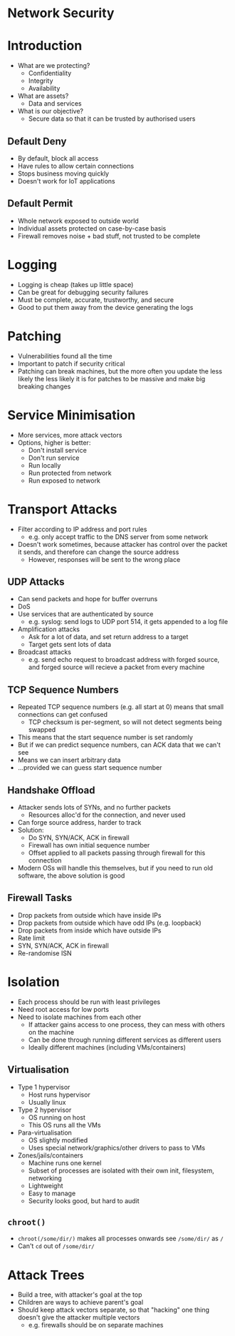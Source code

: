 # Network Security

# Introduction
- What are we protecting?
  - Confidentiality
  - Integrity
  - Availability
- What are assets?
  - Data and services
- What is our objective?
  - Secure data so that it can be trusted by authorised users

## Default Deny
- By default, block all access
- Have rules to allow certain connections
- Stops business moving quickly
- Doesn't work for IoT applications

## Default Permit
- Whole network exposed to outside world
- Individual assets protected on case-by-case basis
- Firewall removes noise + bad stuff, not trusted to be complete

# Logging
- Logging is cheap (takes up little space)
- Can be great for debugging security failures
- Must be complete, accurate, trustworthy, and secure
- Good to put them away from the device generating the logs

# Patching
- Vulnerabilities found all the time
- Important to patch if security critical
- Patching can break machines, but the more often you update the less likely the
  less likely it is for patches to be massive and make big breaking changes

# Service Minimisation
- More services, more attack vectors
- Options, higher is better:
  - Don't install service
  - Don't run service
  - Run locally
  - Run protected from network
  - Run exposed to network

# Transport Attacks
- Filter according to IP address and port rules
  - e.g. only accept traffic to the DNS server from some network
- Doesn't work sometimes, because attacker has control over the packet it sends,
  and therefore can change the source address
  - However, responses will be sent to the wrong place

## UDP Attacks
- Can send packets and hope for buffer overruns
- DoS
- Use services that are authenticated by source
  - e.g. syslog: send logs to UDP port 514, it gets appended to a log file
- Amplification attacks
  - Ask for a lot of data, and set return address to a target
  - Target gets sent lots of data
- Broadcast attacks
  - e.g. send echo request to broadcast address with forged source, and forged
    source will recieve a packet from every machine

## TCP Sequence Numbers
- Repeated TCP sequence numbers (e.g. all start at 0) means that small
  connections can get confused
  - TCP checksum is per-segment, so will not detect segments being swapped
- This means that the start sequence number is set randomly
- But if we can predict sequence numbers, can ACK data that we can't see
- Means we can insert arbitrary data
- ...provided we can guess start sequence number

## Handshake Offload
- Attacker sends lots of SYNs, and no further packets
  - Resources alloc'd for the connection, and never used
- Can forge source address, harder to track
- Solution:
  - Do SYN, SYN/ACK, ACK in firewall
  - Firewall has own initial sequence number
  - Offset applied to all packets passing through firewall for this connection
- Modern OSs will handle this themselves, but if you need to run old software,
  the above solution is good

## Firewall Tasks
- Drop packets from outside which have inside IPs
- Drop packets from outside which have odd IPs (e.g. loopback)
- Drop packets from inside which have outside IPs
- Rate limit
- SYN, SYN/ACK, ACK in firewall
- Re-randomise ISN

# Isolation
- Each process should be run with least privileges
- Need root access for low ports
- Need to isolate machines from each other
  - If attacker gains access to one process, they can mess with others on the
    machine
  - Can be done through running different services as different users
  - Ideally different machines (including VMs/containers)

## Virtualisation
- Type 1 hypervisor
  - Host runs hypervisor
  - Usually linux
- Type 2 hypervisor
  - OS running on host
  - This OS runs all the VMs
- Para-virtualisation
  - OS slightly modified
  - Uses special network/graphics/other drivers to pass to VMs
- Zones/jails/containers
  - Machine runs one kernel
  - Subset of processes are isolated with their own init, filesystem, networking
  - Lightweight
  - Easy to manage
  - Security looks good, but hard to audit

## `chroot()`
- `chroot(/some/dir/)` makes all processes onwards see `/some/dir/` as `/`
- Can't `cd` out of `/some/dir/`

# Attack Trees
- Build a tree, with attacker's goal at the top
- Children are ways to achieve parent's goal
- Should keep attack vectors separate, so that "hacking" one thing doesn't give
  the attacker multiple vectors
  - e.g. firewalls should be on separate machines

